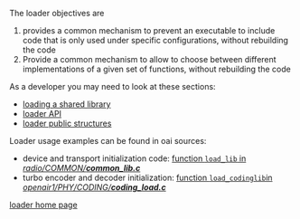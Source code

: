 The loader objectives are
1. provides a common mechanism to prevent an executable to include code that is only used under specific configurations, without rebuilding the code
1. Provide a common mechanism to allow to choose between different implementations of a given set of functions, without rebuilding the code

As a developer you may need to look at these sections:

* [loading a shared library](devusage/loading.md)
* [loader API](devusage/api.md)
* [loader public structures](devusage/struct.md)

Loader usage examples can be found in oai sources:

*  device and transport initialization code: [function `load_lib` in *radio/COMMON/__common_lib.c__* ](https://gitlab.eurecom.fr/oai/openairinterface5g/blob/develop/radio/COMMON/common_lib.c#L91)
*  turbo encoder and decoder initialization: [function `load_codinglib`in *openair1/PHY/CODING/__coding_load.c__*](https://gitlab.eurecom.fr/oai/openairinterface5g/blob/develop/openair1/PHY/CODING/coding_load.c#L113)

[loader home page](../loader.md)
